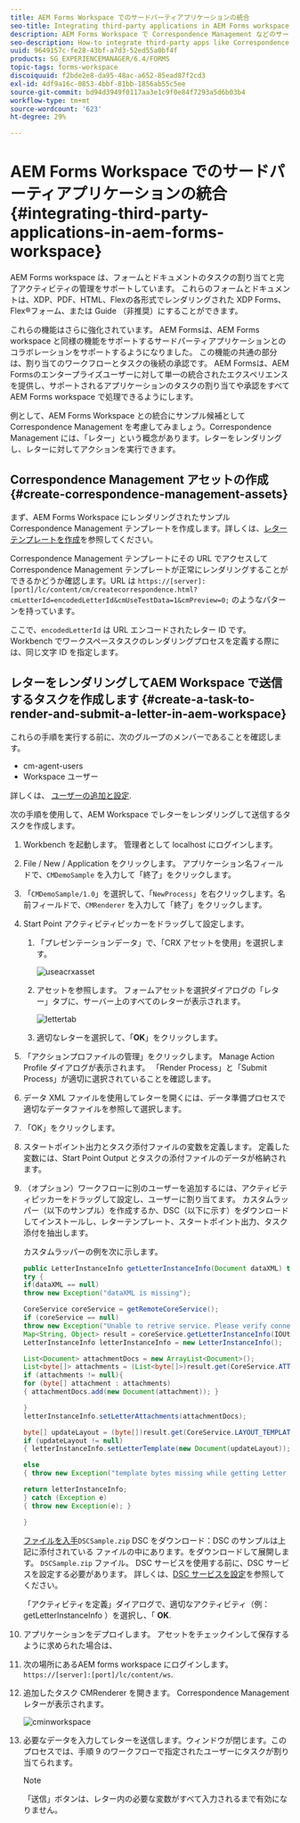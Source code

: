 ```yaml
---
title: AEM Forms Workspace でのサードパーティアプリケーションの統合
seo-title: Integrating third-party applications in AEM Forms workspace
description: AEM Forms Workspace で Correspondence Management などのサードパーティアプリを統合する方法。
seo-description: How-to integrate third-party apps like Correspondence Management in AEM Forms workspace.
uuid: 9649157c-fe28-43bf-a7d3-52ed55a0bf4f
products: SG_EXPERIENCEMANAGER/6.4/FORMS
topic-tags: forms-workspace
discoiquuid: f2bde2e8-da95-48ac-a652-85ead87f2cd3
exl-id: 4df9a16c-0853-4bbf-81bb-1856ab55c5ee
source-git-commit: bd94d3949f0117aa3e1c9f0e84f7293a5d6b03b4
workflow-type: tm+mt
source-wordcount: '623'
ht-degree: 29%

---
```


# AEM Forms Workspace でのサードパーティアプリケーションの統合 {#integrating-third-party-applications-in-aem-forms-workspace}

AEM Forms workspace は、フォームとドキュメントのタスクの割り当てと完了アクティビティの管理をサポートしています。 これらのフォームとドキュメントは、XDP、PDF、HTML、Flexの各形式でレンダリングされた XDP Forms、Flex®フォーム、または Guide （非推奨）にすることができます。

これらの機能はさらに強化されています。 AEM Formsは、AEM Forms workspace と同様の機能をサポートするサードパーティアプリケーションとのコラボレーションをサポートするようになりました。 この機能の共通の部分は、割り当てのワークフローとタスクの後続の承認です。 AEM Formsは、AEM Formsのエンタープライズユーザーに対して単一の統合されたエクスペリエンスを提供し、サポートされるアプリケーションのタスクの割り当てや承認をすべてAEM Forms workspace で処理できるようにします。

例として、AEM Forms Workspace との統合にサンプル候補として Correspondence Management を考慮してみましょう。Correspondence Management には、「レター」という概念があります。レターをレンダリングし、レターに対してアクションを実行できます。

## Correspondence Management アセットの作成 {#create-correspondence-management-assets}

まず、AEM Forms Workspace にレンダリングされたサンプル Correspondence Management テンプレートを作成します。詳しくは、[レターテンプレートを作成](/help/forms/using/create-letter.md)を参照してください。

Correspondence Management テンプレートにその URL でアクセスして Correspondence Management テンプレートが正常にレンダリングすることができるかどうか確認します。URL は `https://[server]:[port]/lc/content/cm/createcorrespondence.html?cmLetterId=encodedLetterId&cmUseTestData=1&cmPreview=0;` のようなパターンを持っています。

ここで、`encodedLetterId` は URL エンコードされたレター ID です。Workbench でワークスペースタスクのレンダリングプロセスを定義する際には、同じ文字 ID を指定します。

## レターをレンダリングしてAEM Workspace で送信するタスクを作成します {#create-a-task-to-render-and-submit-a-letter-in-aem-workspace}

これらの手順を実行する前に、次のグループのメンバーであることを確認します。

* cm-agent-users
* Workspace ユーザー

詳しくは、 [ユーザーの追加と設定](/help/forms/using/admin-help/adding-configuring-users.md).

次の手順を使用して、AEM Workspace でレターをレンダリングして送信するタスクを作成します。

1. Workbench を起動します。 管理者として localhost にログインします。
1. File / New / Application をクリックします。 アプリケーション名フィールドで、`CMDemoSample` を入力して「終了」をクリックします。
1. 「`CMDemoSample/1.0`」を選択して、「`NewProcess`」を右クリックします。名前フィールドで、`CMRenderer` を入力して「終了」をクリックします。
1. Start Point アクティビティピッカーをドラッグして設定します。

   1. 「プレゼンテーションデータ」で、「CRX アセットを使用」を選択します。

      ![useacrxasset](assets/useacrxasset.png)

   1. アセットを参照します。 フォームアセットを選択ダイアログの「レター」タブに、サーバー上のすべてのレターが表示されます。

      ![lettertab](assets/lettertab.png)

   1. 適切なレターを選択して、「**OK**」をクリックします。

1. 「アクションプロファイルの管理」をクリックします。 Manage Action Profile ダイアログが表示されます。 「Render Process」と「Submit Process」が適切に選択されていることを確認します。
1. データ XML ファイルを使用してレターを開くには、データ準備プロセスで適切なデータファイルを参照して選択します。
1. 「OK」をクリックします。
1. スタートポイント出力とタスク添付ファイルの変数を定義します。 定義した変数には、Start Point Output とタスクの添付ファイルのデータが格納されます。
1. （オプション）ワークフローに別のユーザーを追加するには、アクティビティピッカーをドラッグして設定し、ユーザーに割り当てます。 カスタムラッパー（以下のサンプル）を作成するか、DSC（以下に示す）をダウンロードしてインストールし、レターテンプレート、スタートポイント出力、タスク添付を抽出します。

   カスタムラッパーの例を次に示します。

   ```java
   public LetterInstanceInfo getLetterInstanceInfo(Document dataXML) throws Exception {
   try {
   if(dataXML == null)
   throw new Exception("dataXML is missing");
   
   CoreService coreService = getRemoteCoreService();
   if (coreService == null)
   throw new Exception("Unable to retrive service. Please verify connection details.");
   Map<String, Object> result = coreService.getLetterInstanceInfo(IOUtils.toString(dataXML.getInputStream(), "UTF-8"));
   LetterInstanceInfo letterInstanceInfo = new LetterInstanceInfo();
   
   List<Document> attachmentDocs = new ArrayList<Document>();
   List<byte[]> attachments = (List<byte[]>)result.get(CoreService.ATTACHMENT_KEY);
   if (attachments != null){
   for (byte[] attachment : attachments)
   { attachmentDocs.add(new Document(attachment)); }
   
   }
   letterInstanceInfo.setLetterAttachments(attachmentDocs);
   
   byte[] updateLayout = (byte[])result.get(CoreService.LAYOUT_TEMPLATE_KEY);
   if (updateLayout != null)
   { letterInstanceInfo.setLetterTemplate(new Document(updateLayout)); }
   
   else
   { throw new Exception("template bytes missing while getting Letter instance Info."); }
   
   return letterInstanceInfo;
   } catch (Exception e)
   { throw new Exception(e); }
   
   }
   ```

   [ファイルを入手](assets/dscsample.zip)`DSCSample.zip`
DSC をダウンロード：DSC のサンプルは上記に添付されている ファイルの中にあります。をダウンロードして展開します。 `DSCSample.zip` ファイル。 DSC サービスを使用する前に、DSC サービスを設定する必要があります。 詳しくは、[DSC サービスを設定](/help/forms/using/add-action-button-in-create-correspondence-ui.md#p-configure-the-dsc-service-p)を参照してください。

   「アクティビティを定義」ダイアログで、適切なアクティビティ（例： getLetterInstanceInfo ）を選択し、「 **OK**.

1. アプリケーションをデプロイします。 アセットをチェックインして保存するように求められた場合は、
1. 次の場所にあるAEM forms workspace にログインします。 `https://[server]:[port]/lc/content/ws`.
1. 追加したタスク CMRenderer を開きます。 Correspondence Management レターが表示されます。

   ![cminworkspace](assets/cminworkspace.png)

1. 必要なデータを入力してレターを送信します。ウィンドウが閉じます。このプロセスでは、手順 9 のワークフローで指定されたユーザーにタスクが割り当てられます。

   >[!NOTE]
   >
   >「送信」ボタンは、レター内の必要な変数がすべて入力されるまで有効になりません。
